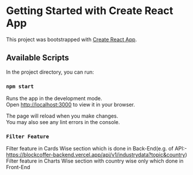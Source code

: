 # Getting Started with Create React App

This project was bootstrapped with [Create React App](https://github.com/facebook/create-react-app).

## Available Scripts

In the project directory, you can run:

### `npm start`

Runs the app in the development mode.\
Open [http://localhost:3000](http://localhost:3000) to view it in your browser.

The page will reload when you make changes.\
You may also see any lint errors in the console.

### `Filter Feature`

Filter feature in Cards Wise section which is done in Back-End(e.g. of API:- https://blockcoffer-backend.vercel.app/api/v1/industrydata?topic&country)\
Filter feature in Charts Wise section with country wise only which done in Front-End
